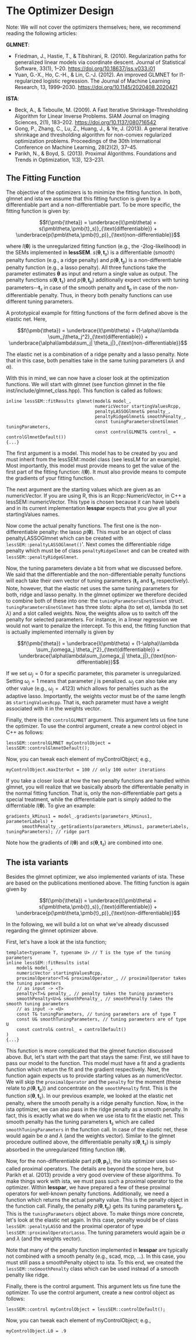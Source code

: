 # The Optimizer Design

Note: We will not cover the optimizers themselves; here, we recommend
reading the following articles:

**GLMNET**:

* Friedman, J., Hastie, T., & Tibshirani, R. (2010). Regularization paths for generalized linear models via coordinate descent. Journal of Statistical Software, 33(1), 1–20. https://doi.org/10.18637/jss.v033.i01
* Yuan, G.-X., Ho, C.-H., & Lin, C.-J. (2012). An improved GLMNET for l1-regularized logistic regression. The Journal of Machine Learning Research, 13, 1999–2030. https://doi.org/10.1145/2020408.2020421

**ISTA**:

* Beck, A., & Teboulle, M. (2009). A Fast Iterative Shrinkage-Thresholding Algorithm for Linear Inverse Problems. SIAM Journal on Imaging Sciences, 2(1), 183–202. https://doi.org/10.1137/080716542
* Gong, P., Zhang, C., Lu, Z., Huang, J., & Ye, J. (2013). A general iterative shrinkage and thresholding algorithm for non-convex regularized optimization problems. Proceedings of the 30th International Conference on Machine Learning, 28(2)(2), 37–45.
* Parikh, N., & Boyd, S. (2013). Proximal Algorithms. Foundations and Trends in Optimization, 1(3), 123–231.


## The Fitting Function

The objective of the optimizers is to minimize the fitting function. In both,
glmnet and ista we assume that this fitting function is given by a differentiable
part and a non-differentiable part. To be more specific, the fitting function
is given by:

$$f(\pmb{\theta}) = \underbrace{l(\pmb\theta) + s(\pmb\theta,\pmb{t}_s)}_{\text{differentiable}} + \underbrace{p(\pmb\theta,\pmb{t}_p)}_{\text{non-differentiable}}$$

where $l(\pmb\theta)$ is the unregularized fitting function 
(e.g., the -2log-likelihood) in the SEMs implemented in **lessSEM**. 
$s(\pmb\theta,\pmb{t}_s)$ is a differentiable (smooth) penalty function 
(e.g., a ridge penalty) and $p(\pmb\theta,\pmb{t}_p)$ is a non-differentiable
penalty function (e.g., a lasso penalty). All three functions take the parameter
estimates $\pmb\theta$ as input and return a single value as output. The penalty 
functions $s(\pmb\theta,\pmb{t}_s)$ and $p(\pmb\theta,\pmb{t}_p)$ additionally
expect vectors with tuning parameters--$\pmb{t}_s$ in case of the smooth penalty
and $\pmb{t}_p$ in case of the non-differentiable penalty. Thus, in theory both
penalty functions can use different tuning parameters. 

A prototypical example for fitting functions of the form defined above is the 
elastic net. Here, 

$$f(\pmb{\theta}) = \underbrace{l(\pmb\theta) + (1-\alpha)\lambda \sum_j\theta_j^2}_{\text{differentiable}} + \underbrace{\alpha\lambda\sum_j| \theta_j|}_{\text{non-differentiable}}$$

The elastic net is a combination of a ridge penalty and a lasso penalty. Note
that in this case, both penalties take in the same tuning parameters 
($\lambda$ and $\alpha$).

With this in mind, we can now have a closer look at the optimization functions.
We will start with glmnet (see function glmnet in the file inst/include/glmnet_class.hpp).
This function is called as follows:



```
inline lessSEM::fitResults glmnet(model& model_, 
                                  numericVector startingValuesRcpp,
                                  penaltyLASSOGlmnet& penalty_,
                                  penaltyRidgeGlmnet& smoothPenalty_, 
                                  const tuningParametersEnetGlmnet tuningParameters,
                                  const controlGLMNET& control_ = controlGlmnetDefault())
{...}
```

The first argument is a model. This model has to be created by you and must 
inherit from the lessSEM::model class (see lessLM for an example). Most
importantly, this model must provide means to get the value of the first 
part of the fitting function: $l(\pmb\theta)$. It must also provide means
to compute the gradients of your fitting function.

The next argument are the starting values which are given as an numericVector. If you are using R, this is an Rcpp::NumericVector, in C++ a lessSEM::numericVector. This type is chosen because it can have labels 
and in its current implementation **lesspar** expects that you give 
all your startingValues names.

Now come the actual penalty functions. The first one is the non-differentiable
penalty: the lasso $p(\pmb\theta)$. This must be an object of class penaltyLASSOGlmnet
which can be created with `lessSEM::penaltyLASSOGlmnet()`'. Next comes the differentiable
ridge penalty which must be of class `penaltyRidgeGlmnet` and can be created with 
`lessSEM::penaltyRidgeGlmnet`. 

Now, the tuning parameters deviate a bit from what we discussed before. We said
that the differentiable and the non-differentiable penalty functions will each
take their own vector of tuning parameters ($\pmb t_s$ and $\pmb t_p$ respectively).
Note, however, that the elastic net uses the same tuning parameters for both,
ridge and lasso penalty. In the glmnet optimizer we therefore decided to combine
both of these into one: the `tuningParametersEnetGlmnet` struct. `tuningParametersEnetGlmnet` 
has three slots: alpha (to set $\alpha$), lambda (to set $\lambda$) and
a slot called weights. Now, the weights allow us to switch off the penalty for
selected parameters. For instance, in a linear regression we would not want to 
penalize the intercept. To this end, the fitting function that is actually
implemented internally is given by

$$f(\pmb{\theta}) = \underbrace{l(\pmb\theta) + (1-\alpha)\lambda \sum_j\omega_j \theta_j^2}_{\text{differentiable}} + \underbrace{\alpha\lambda\sum_j\omega_j| \theta_j|}_{\text{non-differentiable}}$$

If we set $\omega_j = 0$ for a specific parameter, this parameter is unregularized.
Setting $\omega_j = 1$ means that parameter $j$ is penalized. $\omega_j$ can
also take any other value (e.g., $\omega_j = .4123$) which allows for penalties
such as the adaptive lasso. Importantly, the weights vector must be of the 
same length as `startingValuesRcpp`. That is, each parameter must have a weight
associated with it in the weights vector.

Finally, there is the `controlGLMNET` argument. This argument lets us fine tune the 
optimizer. To use the control argument, create a new control object in C++ as
follows:


```
lessSEM::controlGLMNET myControlObject = lessSEM::controlGlmnetDefault();
```

Now, you can tweak each element of myControlObject; e.g.,


```
myControlObject.maxIterOut = 100 // only 100 outer iterations
```


If you take a closer look at how the two penalty functions are handled within glmnet,
you will realize that we basically absorb the differentiable penalty in the 
normal fitting function. That is, only the non-differentiable part gets a special
treatment, while the differentiable part is simply added to the differntiable
$l(\pmb\theta)$. To give an example:


```
gradients_kMinus1 = model_.gradients(parameters_kMinus1, parameterLabels) +
      smoothPenalty_.getGradients(parameters_kMinus1, parameterLabels, tuningParameters); // ridge part
```

Note how the gradients of $l(\pmb\theta)$ and $s(\pmb\theta,\pmb{t}_s)$ are combined into one.

## The ista variants

Besides the glmnet optimizer, we also implemented variants of ista. These are
based on the publications mentioned above. The fitting function is again given
by 

$$f(\pmb{\theta}) = \underbrace{l(\pmb\theta) + s(\pmb\theta,\pmb{t}_s)}_{\text{differentiable}} + \underbrace{p(\pmb\theta,\pmb{t}_p)}_{\text{non-differentiable}}$$

In the 
following, we will build a lot on what we've already discussed regarding the 
glmnet optimizer above. 

First, let's have a look at the ista function;


```
template<typename T, typename U> // T is the type of the tuning parameters
inline lessSEM::fitResults ista(
    model& model_, 
    numericVector startingValuesRcpp,
    proximalOperator<T>& proximalOperator_, // proximalOperator takes the tuning parameters
    // as input -> <T>
    penalty<T>& penalty_, // penalty takes the tuning parameters
    smoothPenalty<U>& smoothPenalty_, // smoothPenalty takes the smooth tuning parameters
    // as input -> <U>
    const T& tuningParameters, // tuning parameters are of type T
    const U& smoothTuningParameters, // tuning parameters are of type U
    const control& control_ = controlDefault()
)
{...}
```

This function is more complicated that the glmnet function discussed above. 
But, let's start with the part that stays the same: First, we still have
to pass our model to the function. This model must have a fit and a gradients function
which return the fit and the gradient respectively. Next, the function again expects
us to provide starting values as an numericVector. We will skip the 
`proximalOperator` and the `penalty` for the moment (these relate to $p(\pmb\theta,\pmb t_p)$)
and concentrate on the `smoothPenalty` first. This is the function $s(\pmb\theta,\pmb t_s)$. In our previous example, we looked at the elastic net
penalty, where the smooth penalty is a ridge penalty function. Now, in the ista
optimizer, we can also pass in the ridge penalty as a smooth penalty. In fact, 
this is exactly what we do when we use ista to fit the elastic net. 
This smooth penalty has the tuning
parameters $\pmb t_s$ which are called `smoothTuningParameters` in the function call.
In case of the elastic net, these would again be $\alpha$ and $\lambda$ (and the
weights vector). Similar to the glmnet procedure outlined above, the differentiable
penalty $s(\pmb\theta,\pmb t_s)$ is simply absorbed in the unregularized fitting
function $l(\pmb\theta)$. 

Now, for the non-differentiable part $p(\pmb\theta,\pmb p_s)$, the ista optimizer uses so-called proximal
operators. The details are beyond the scope here, but Parikh et al. (2013) provide
a very good overview of these algorithms. To make things work with ista, we
must pass such a proximal operator to the optimizer. Within **lesspar**, we
have prepared a few of these proximal operators for well-known penalty functions.
Additionally, we need a function which returns the actual
penalty value. This is the penalty object in the function call. Finally, the 
penalty $p(\pmb\theta,\pmb t_p)$ gets its tuning parameters $\pmb t_p$. This
is the `tuningParameters` object above. To make things more concrete, let's look
at the elastic net again. In this case, penalty would be of class `lessSEM::penaltyLASSO` and the proximal operator of type `lessSEM::proximalOperatorLasso`.
The tuning parameters would again be $\alpha$ and $\lambda$ (and the
weights vector).

Note that many of the penalty function implemented in **lesspar** are
typically not combined with a smooth penalty (e.g., scad, mcp, ...). In this
case, you must still pass a smoothPenalty object to ista. To this end,
we created the `lessSEM::noSmoothPenalty` class which can be used instead of
a smooth penalty like ridge. 

Finally, there is the control argument. This argument lets us fine tune the 
optimizer. To use the control argument, create a new control object as
follows:


```
lessSEM::control myControlObject = lessSEM::controlDefault();
```

Now, you can tweak each element of myControlObject; e.g.,


```
myControlObject.L0 = .9
```
